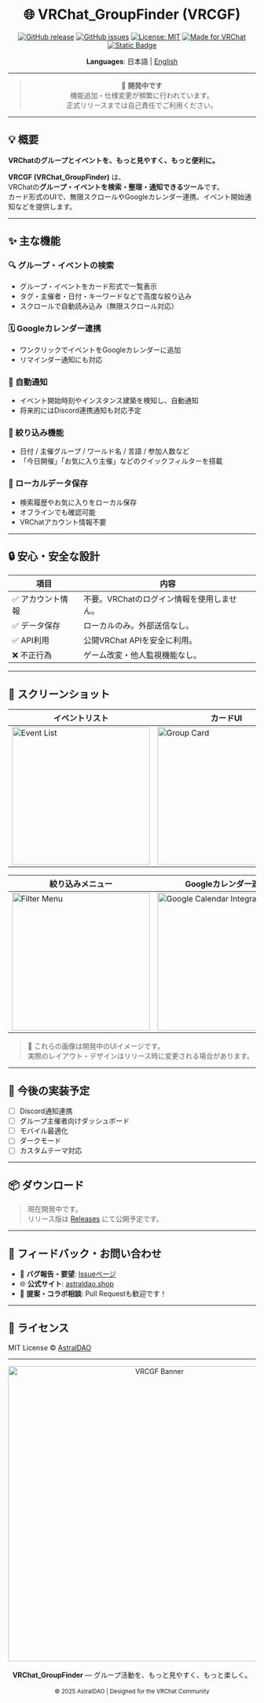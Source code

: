 <div align="center">

# 🌐 VRChat_GroupFinder (VRCGF)

[![GitHub release](https://img.shields.io/github/v/release/astraldao/VRCGF?color=4682B4&label=Release)](https://github.com/astraldao/VRCGF/releases)
[![GitHub issues](https://img.shields.io/github/issues/astraldao/VRCGF?color=00BFFF)](https://github.com/astraldao/VRCGF/issues)
[![License: MIT](https://img.shields.io/badge/License-MIT-blue.svg)](LICENSE)
[![Made for VRChat](https://img.shields.io/badge/Made%20for-VRChat-6A5ACD?logo=vrchat)](https://hello.vrchat.com)
[![Static Badge](https://img.shields.io/badge/Website-astraldao.shop-1E90FF)](https://astraldao.shop)

**Languages**: 日本語 | [English](README.en.md)

---

> 🚧 **開発中です**  
> 機能追加・仕様変更が頻繁に行われています。  
> 正式リリースまでは自己責任でご利用ください。

</div>

---

## 💡 概要

**VRChatのグループとイベントを、もっと見やすく、もっと便利に。**

**VRCGF (VRChat_GroupFinder)** は、  
VRChatの**グループ・イベントを検索・整理・通知できるツール**です。  
カード形式のUIで、無限スクロールやGoogleカレンダー連携、イベント開始通知などを提供します。

---

## ✨ 主な機能

### 🔍 グループ・イベントの検索
- グループ・イベントをカード形式で一覧表示  
- タグ・主催者・日付・キーワードなどで高度な絞り込み  
- スクロールで自動読み込み（無限スクロール対応）

### 🗓 Googleカレンダー連携
- ワンクリックでイベントをGoogleカレンダーに追加  
- リマインダー通知にも対応

### 🔔 自動通知
- イベント開始時刻やインスタンス建築を検知し、自動通知  
- 将来的にはDiscord連携通知も対応予定

### 🧭 絞り込み機能
- 日付 / 主催グループ / ワールド名 / 言語 / 参加人数など  
- 「今日開催」「お気に入り主催」などのクイックフィルターを搭載

### 💾 ローカルデータ保存
- 検索履歴やお気に入りをローカル保存  
- オフラインでも確認可能  
- VRChatアカウント情報不要

---

## 🔒 安心・安全な設計

| 項目 | 内容 |
|------|------|
| ✅ アカウント情報 | 不要。VRChatのログイン情報を使用しません。 |
| ✅ データ保存 | ローカルのみ。外部送信なし。 |
| ✅ API利用 | 公開VRChat APIを安全に利用。 |
| ❌ 不正行為 | ゲーム改変・他人監視機能なし。 |

---

## 📸 スクリーンショット

<div align="center">

| イベントリスト | カードUI | 詳細ビュー |
|-----------------|-----------|-------------|
| <img src="/docs/screenshots/event_list.png" width="280" alt="Event List"> | <img src="/docs/screenshots/group_card.png" width="280" alt="Group Card"> | <img src="/docs/screenshots/event_detail.png" width="280" alt="Event Detail"> |

| 絞り込みメニュー | Googleカレンダー連携 | 通知ポップアップ |
|------------------|----------------------|------------------|
| <img src="/docs/screenshots/filter_menu.png" width="280" alt="Filter Menu"> | <img src="/docs/screenshots/google_calendar.png" width="280" alt="Google Calendar Integration"> | <img src="/docs/screenshots/notification_popup.png" width="280" alt="Notification Popup"> |

</div>

> 🧩 これらの画像は開発中のUIイメージです。  
> 実際のレイアウト・デザインはリリース時に変更される場合があります。

---

## 🧩 今後の実装予定

- [ ] Discord通知連携  
- [ ] グループ主催者向けダッシュボード  
- [ ] モバイル最適化  
- [ ] ダークモード  
- [ ] カスタムテーマ対応  

---

## 📦 ダウンロード

> 現在開発中です。  
> リリース版は [Releases](https://github.com/astraldao/VRCGF/releases) にて公開予定です。

---

## 🤝 フィードバック・お問い合わせ

- 🐞 **バグ報告・要望**: [Issueページ](https://github.com/astraldao/VRCGF/issues)  
- 🌐 **公式サイト**: [astraldao.shop](https://astraldao.shop)  
- 💬 **提案・コラボ相談**: Pull Requestも歓迎です！

---

## 📄 ライセンス

MIT License © [AstralDAO](https://astraldao.shop)

---

<div align="center">
  <img src="/docs/banner.png" width="600" alt="VRCGF Banner"><br><br>
  <strong>VRChat_GroupFinder</strong> — グループ活動を、もっと見やすく、もっと楽しく。  
  <br><br>
  <sub>© 2025 AstralDAO | Designed for the VRChat Community</sub>
</div>
